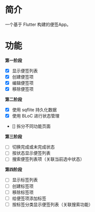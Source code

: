 # 简介

一个基于 Flutter 构建的便签App。

# 功能

**第一阶段**

- [x] 显示便签列表
- [x] 创建便签项
- [x] 编辑便签项
- [x] 移除便签项

**第二阶段**

- [x] 使用 sqflite 持久化数据
- [x] 使用 BLoC 进行状态管理
- [] 拆分不同功能页面

**第三阶段**

- [ ] 切换完成或未完成状态
- [ ] 按状态显示便签列表
- [ ] 搜索便签列表项（关联当前选中状态）

**第四阶段**

- [ ] 显示标签列表
- [ ] 创建标签项
- [ ] 移除标签项
- [ ] 给便签项添加标签
- [ ] 按标签分类显示便签列表（关联搜索功能）